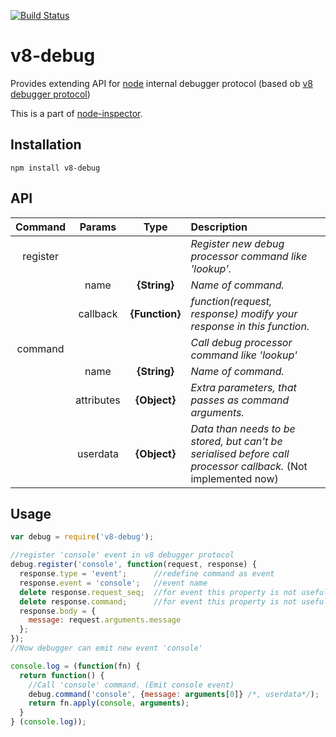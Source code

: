 [![Build Status](https://secure.travis-ci.org/node-inspector/v8-debug.png?branch=master)](http://travis-ci.org/node-inspector/v8-debug)

# v8-debug 
Provides extending API for [node](http://github.com/ry/node) internal debugger protocol (based ob [v8 debugger protocol](https://code.google.com/p/v8/wiki/DebuggerProtocol))

This is a part of [node-inspector](http://github.com/node-inspector/node-inspector).

## Installation

    npm install v8-debug

## API

| Command | Params | Type | Description |
| :---: | :---: | :---: | :--- |
|register|||*Register new debug processor command like 'lookup'.*|
||name|**{String}**| *Name of command.*|
||callback|**{Function}**|*function(request, response) modify your response in this function.*|
|command|||*Call debug processor command like 'lookup'*|
||name|**{String}**| *Name of command.*|
||attributes|**{Object}**| *Extra parameters, that passes as command arguments.*|
||userdata|**{Object}**| *Data than needs to be stored, but can't be serialised before call processor callback.* (Not implemented now)|

## Usage

```js
var debug = require('v8-debug');

//register 'console' event in v8 debugger protocol
debug.register('console', function(request, response) {
  response.type = 'event';      //redefine command as event
  response.event = 'console';   //event name
  delete response.request_seq;  //for event this property is not useful
  delete response.command;      //for event this property is not useful
  response.body = {
    message: request.arguments.message
  };
});
//Now debugger can emit new event 'console'

console.log = (function(fn) {
  return function() {
    //Call 'console' command. (Emit console event)
    debug.command('console', {message: arguments[0]} /*, userdata*/);
    return fn.apply(console, arguments);
  }
} (console.log));
```